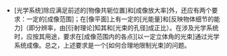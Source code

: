 - [光学系统]除应满足前述的[物像共轭位置]和[成像放大率]外，还应有两个要求：一定的[成像范围]；在[像平面]上有一定的[光能量]和[反映物体细节的能力]（即分辨率，由[衍射理论]知其和[光束的孔径]成正比）。在涉及光学系统时，应按其用途，要求在[成像范围内的各点][以一定立体角的光束]通过光学系统成像。总之，上述要求是一个[如何合理地限制光束]的问题。
